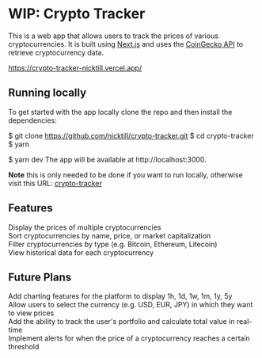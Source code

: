# WIP: Crypto Tracker 

This is a web app that allows users to track the prices of various cryptocurrencies. It is built using [Next.js](https://nextjs.org/) and uses the [CoinGecko API](https://www.coingecko.com/api/docs/v3) to retrieve cryptocurrency data.

https://crypto-tracker-nicktill.vercel.app/

## Running locally

To get started with the app locally clone the repo and then install the dependencies:


$ git clone https://github.com/nicktill/crypto-tracker.git
$ cd crypto-tracker
$ yarn

$ yarn dev
The app will be available at http://localhost:3000.

**Note** this is only needed to be done if you want to run locally, otherwise visit this URL: [crypto-tracker](https://crypto-tracker-nicktill.vercel.app/)

## Features
Display the prices of multiple cryptocurrencies<br>
Sort cryptocurrencies by name, price, or market capitalization<br>
Filter cryptocurrencies by type (e.g. Bitcoin, Ethereum, Litecoin)<br>
View historical data for each cryptocurrency<br>

## Future Plans
Add charting features for the platform to display 1h, 1d, 1w, 1m, 1y, 5y<br>
Allow users to select the currency (e.g. USD, EUR, JPY) in which they want to view prices<br>
Add the ability to track the user's portfolio and calculate total value in real-time<br>
Implement alerts for when the price of a cryptocurrency reaches a certain threshold<br>

